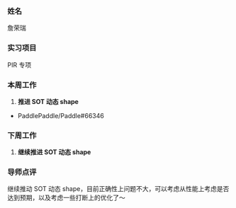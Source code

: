 ### 姓名

詹荣瑞

### 实习项目

PIR 专项

### 本周工作

1. **推进 SOT 动态 shape**
  - PaddlePaddle/Paddle#66346

### 下周工作

1. **继续推进 SOT 动态 shape**

### 导师点评

继续推动 SOT 动态 shape，目前正确性上问题不大，可以考虑从性能上考虑是否达到预期，以及考虑一些打断上的优化了～
